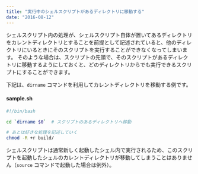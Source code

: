 ```yaml
---
title: "実行中のシェルスクリプトがあるディレクトリに移動する"
date: "2016-08-12"
---
```


シェルスクリプト内の処理が、シェルスクリプト自体が置いてあるディレクトリをカレントディレクトリとすることを前提として記述されていると、他のディレクトリにいるときにそのスクリプトを実行することができなくなってしまいます。
そのような場合は、スクリプトの先頭で、そのスクリプトがあるディレクトリに移動するようにしておくと、どのディレクトリからでも実行できるスクリプトにすることができます。

下記は、`dirname` コマンドを利用してカレントディレクトリを移動する例です。

#### sample.sh

```bash
#!/bin/bash

cd `dirname $0`  # スクリプトのあるディレクトリへ移動

# あとは好きな処理を記述していく
chmod -R +r build/
```

シェルスクリプトは通常新しく起動したシェル内で実行されるため、このスクリプトを起動したシェルのカレントディレクトリが移動してしまうことはありません（`source` コマンドで起動した場合は例外）。

